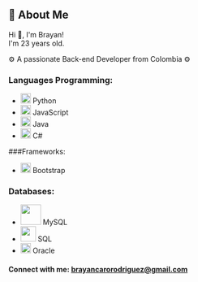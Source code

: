 ## 🚀 About Me

Hi 👋, I'm Brayan!<br>
I'm 23 years old.

⚙️ A passionate Back-end Developer from Colombia ⚙️

### Languages Programming:

- <img src="https://upload.wikimedia.org/wikipedia/commons/thumb/c/c3/Python-logo-notext.svg/701px-Python-logo-notext.svg.png" width="20" height="20"> Python
- <img src="https://upload.wikimedia.org/wikipedia/commons/6/6a/JavaScript-logo.png" width="20" height="20"> JavaScript
- <img src="https://brandslogos.com/wp-content/uploads/images/large/java-logo-1.png" width="20" height="20"> Java
- <img src="https://static-00.iconduck.com/assets.00/c-sharp-c-icon-912x1024-j3yidw37.png" width="20" height="20"> C# 

###Frameworks:
- <img src="https://upload.wikimedia.org/wikipedia/commons/thumb/b/b2/Bootstrap_logo.svg/1200px-Bootstrap_logo.svg.png" width="20" height="20"> Bootstrap

### Databases:
- <img src="https://cdn.freebiesupply.com/logos/large/2x/mysql-5-logo-png-transparent.png" width="40" height="40"> MySQL
- <img src="https://static.vecteezy.com/system/resources/thumbnails/036/044/336/small_2x/sql-database-icon-logo-design-ui-or-ux-app-png.png" width="30" height="30"> SQL
- <img src="https://purepng.com/public/uploads/large/purepng.com-oracle-logologobrand-logoiconslogos-251519939816xngul.png" width="20" height="20"> Oracle

#### Connect with me: brayancarorodriguez@gmail.com


<!--
**TheBrayanX/TheBrayanX** is a ✨ _special_ ✨ repository because its `README.md` (this file) appears on your GitHub profile.

Here are some ideas to get you started:

- 🔭 I’m currently working on ...
- 🌱 I’m currently learning ...
- 👯 I’m looking to collaborate on ...
- 🤔 I’m looking for help with ...
- 💬 Ask me about ...
- 📫 How to reach me: ...
- 😄 Pronouns: ...
- ⚡ Fun fact: ...
-->

